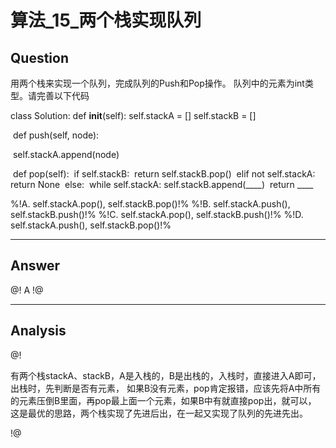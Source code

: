 # 算法_15_两个栈实现队列


## Question
用两个栈来实现一个队列，完成队列的Push和Pop操作。 队列中的元素为int类型。请完善以下代码

class Solution:
    def __init__(self):
        self.stackA = []
        self.stackB = []

​    def push(self, node):

​        self.stackA.append(node)

​    def pop(self):
​        if self.stackB:
​            return self.stackB.pop()
​        elif not self.stackA:
​            return None
​        else:
​            while self.stackA:
​                self.stackB.append(____)
​            return ____

%!A. self.stackA.pop(), self.stackB.pop()!%
%!B. self.stackA.push(), self.stackB.push()!%
%!C. self.stackA.pop(), self.stackB.push()!%
%!D. self.stackA.push(), self.stackB.pop()!%

----

## Answer
@! A !@

----

## Analysis
@!

有两个栈stackA、stackB，A是入栈的，B是出栈的，入栈时，直接进入A即可，出栈时，先判断是否有元素，
如果B没有元素，pop肯定报错，应该先将A中所有的元素压倒B里面，再pop最上面一个元素，如果B中有就直接pop出，就可以，
这是最优的思路，两个栈实现了先进后出，在一起又实现了队列的先进先出。

!@
